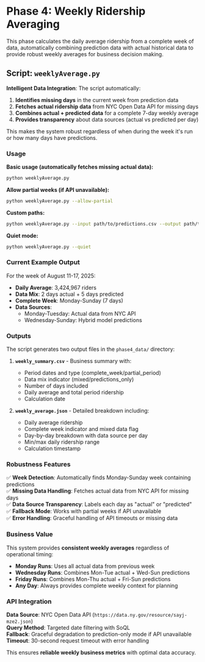 # Phase 4: Weekly Ridership Averaging

This phase calculates the daily average ridership from a complete week of data, automatically combining prediction data with actual historical data to provide robust weekly averages for business decision making.

## Script: `weeklyAverage.py`

**Intelligent Data Integration**: The script automatically:
1. **Identifies missing days** in the current week from prediction data
2. **Fetches actual ridership data** from NYC Open Data API for missing days
3. **Combines actual + predicted data** for a complete 7-day weekly average
4. **Provides transparency** about data sources (actual vs predicted per day)

This makes the system robust regardless of when during the week it's run or how many days have predictions.

### Usage

**Basic usage (automatically fetches missing actual data):**
```bash
python weeklyAverage.py
```

**Allow partial weeks (if API unavailable):**
```bash
python weeklyAverage.py --allow-partial
```

**Custom paths:**
```bash
python weeklyAverage.py --input path/to/predictions.csv --output path/to/results.json
```

**Quiet mode:**
```bash
python weeklyAverage.py --quiet
```

### Current Example Output

For the week of August 11-17, 2025:
- **Daily Average**: 3,424,967 riders
- **Data Mix**: 2 days actual + 5 days predicted
- **Complete Week**: Monday-Sunday (7 days)
- **Data Sources**: 
  - Monday-Tuesday: Actual data from NYC API
  - Wednesday-Sunday: Hybrid model predictions

### Outputs

The script generates two output files in the `phase4_data/` directory:

1. **`weekly_summary.csv`** - Business summary with:
   - Period dates and type (complete_week/partial_period)
   - Data mix indicator (mixed/predictions_only)
   - Number of days included
   - Daily average and total period ridership
   - Calculation date

2. **`weekly_average.json`** - Detailed breakdown including:
   - Daily average ridership
   - Complete week indicator and mixed data flag
   - Day-by-day breakdown with data source per day
   - Min/max daily ridership range
   - Calculation timestamp

### Robustness Features

✅ **Week Detection**: Automatically finds Monday-Sunday week containing predictions  
✅ **Missing Data Handling**: Fetches actual data from NYC API for missing days  
✅ **Data Source Transparency**: Labels each day as "actual" or "predicted"  
✅ **Fallback Mode**: Works with partial weeks if API unavailable  
✅ **Error Handling**: Graceful handling of API timeouts or missing data  

### Business Value

This system provides **consistent weekly averages** regardless of operational timing:

- **Monday Runs**: Uses all actual data from previous week
- **Wednesday Runs**: Combines Mon-Tue actual + Wed-Sun predictions  
- **Friday Runs**: Combines Mon-Thu actual + Fri-Sun predictions
- **Any Day**: Always provides complete weekly context for planning

### API Integration

**Data Source**: NYC Open Data API (`https://data.ny.gov/resource/sayj-mze2.json`)  
**Query Method**: Targeted date filtering with SoQL  
**Fallback**: Graceful degradation to prediction-only mode if API unavailable  
**Timeout**: 30-second request timeout with error handling  

This ensures **reliable weekly business metrics** with optimal data accuracy.
